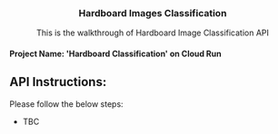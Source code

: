 
<!-- PROJECT LOGO -->
<br />
<p align="center">

  <h3 align="center">Hardboard Images Classification</h3>

  <p align="center">
    This is the walkthrough of Hardboard Image Classification API
    <br />
  </p>
</p>

#### Project Name: 'Hardboard Classification' on Cloud Run

## API Instructions:

Please follow the below steps:
* TBC



